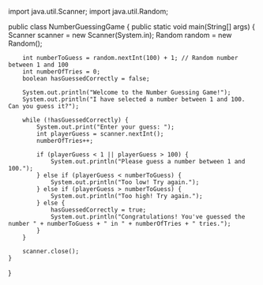 import java.util.Scanner;
import java.util.Random;

public class NumberGuessingGame {
    public static void main(String[] args) {
        Scanner scanner = new Scanner(System.in);
        Random random = new Random();

        int numberToGuess = random.nextInt(100) + 1; // Random number between 1 and 100
        int numberOfTries = 0;
        boolean hasGuessedCorrectly = false;

        System.out.println("Welcome to the Number Guessing Game!");
        System.out.println("I have selected a number between 1 and 100. Can you guess it?");

        while (!hasGuessedCorrectly) {
            System.out.print("Enter your guess: ");
            int playerGuess = scanner.nextInt();
            numberOfTries++;

            if (playerGuess < 1 || playerGuess > 100) {
                System.out.println("Please guess a number between 1 and 100.");
            } else if (playerGuess < numberToGuess) {
                System.out.println("Too low! Try again.");
            } else if (playerGuess > numberToGuess) {
                System.out.println("Too high! Try again.");
            } else {
                hasGuessedCorrectly = true;
                System.out.println("Congratulations! You've guessed the number " + numberToGuess + " in " + numberOfTries + " tries.");
            }
        }

        scanner.close();
    }
}
